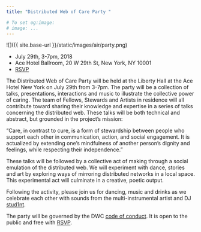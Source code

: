 ```yaml
---
title: "Distributed Web of Care Party "

# To set og:image:
# image: ...
---
```

 ![]({{ site.base-url }}/static/images/air/party.png)

 - July 29th, 3-7pm, 2018 
 - Ace Hotel Ballroom, 20 W 29th St, New York, NY 10001
 - [RSVP](https://www.eventbrite.com/e/distributed-web-of-care-party-tickets-47220143721)


The Distributed Web of Care Party will be held at the Liberty Hall at the Ace Hotel New York on July 29th from 3-7pm. The party will be a collection of talks, presentations, interactions and music to illustrate the collective power of caring. The team of Fellows, Stewards and Artists in residence will all contribute toward sharing their knowledge and expertise in a series of talks concerning the distributed web. These talks will be both technical and abstract, but grounded in the project’s mission:

“Care, in contrast to cure, is a form of stewardship between people who support each other in communication, action, and social engagement. It is actualized by extending one’s mindfulness of another person’s dignity and feelings, while respecting their independence.”

These talks will be followed by a collective act of making through a social emulation of the distributed web. We will experiment with dance, stories and art by exploring ways of mirroring distributed networks in a local space. This experimental act will culminate in a creative, poetic output.

Following the activity, please join us for dancing, music and drinks as we celebrate each other with sounds from the multi-instrumental artist and DJ [stud1nt](http://stud1nt.nyc/).

The party will be governed by the DWC [code of conduct](https://dwc-tchoi8.hashbase.io/posts/coc/). It is open to the public and free with [RSVP](https://www.eventbrite.com/e/distributed-web-of-care-party-tickets-47220143721).